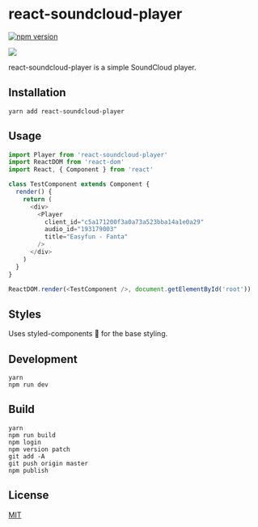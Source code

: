 # react-soundcloud-player

[![npm version](https://badge.fury.io/js/react-soundcloud-player.svg)](https://badge.fury.io/js/react-soundcloud-player)

![](https://raw.githubusercontent.com/StevenIseki/react-soundcloud-player/master/example/screenshot.gif)

react-soundcloud-player is a simple SoundCloud player.

## Installation

`yarn add react-soundcloud-player`

## Usage

```javascript
import Player from 'react-soundcloud-player'
import ReactDOM from 'react-dom'
import React, { Component } from 'react'

class TestComponent extends Component {
  render() {
    return (
      <div>
        <Player
          client_id="c5a171200f3a0a73a523bba14a1e0a29"
          audio_id="193179003"
          title="Easyfun - Fanta"
        />
      </div>
    )
  }
}

ReactDOM.render(<TestComponent />, document.getElementById('root'))
```

## Styles

Uses styled-components 💅 for the base styling.

## Development
    yarn
    npm run dev

## Build
    yarn
    npm run build
    npm login
    npm version patch
    git add -A
    git push origin master
    npm publish

## License

[MIT](http://isekivacenz.mit-license.org/)
